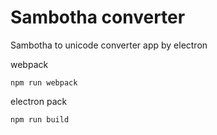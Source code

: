 # Sambotha converter
Sambotha to unicode converter app by electron


webpack
```
npm run webpack
```

electron pack
```
npm run build
```
